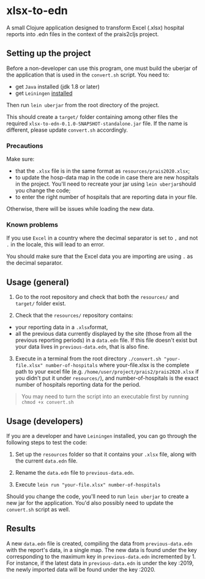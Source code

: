 # xlsx-to-edn

A small Clojure application designed to transform Excel (.xlsx) hospital reports into .edn files in the context of the prais2cljs project.

## Setting up the project

Before a non-developer can use this program, one must build the uberjar of the application that is used in the `convert.sh` script.
You need to:
- get `Java` installed (jdk 1.8 or later)
- get `Leiningen` [installed](https://leiningen.org/#install)

Then run `lein uberjar` from the root directory of the project.

This should create a `target/` folder containing among other files the required `xlsx-to-edn-0.1.0-SNAPSHOT-standalone.jar` file. If the name is different, please update `convert.sh` accordingly.

### Precautions

Make sure:
- that the `.xlsx` file is in the same format as `resources/prais2020.xlsx`;
- to update the hosp-data map in the code in case there are new hospitals in the project. You'll need to recreate your jar using `lein uberjar`should you change the code;
- to enter the right number of hospitals that are reporting data in your file.

Otherwise, there will be issues while loading the new data.

### Known problems

If you use `Excel` in a country where the decimal separator is set to `,` and not `.` in the locale, this will lead to an error.

You should make sure that the Excel data you are importing are using `.` as the decimal separator.

## Usage (general)

1. Go to the root repository and check that both the `resources/` and `target/` folder exist.

2. Check that the `resources/` repository contains:
- your reporting data in a `.xlsx`format, 
- all the previous data currently displayed by the site (those from all the previous reporting periods) in a `data.edn` file. If this file doesn't exist but your data lives in `previous-data.edn`, that is also fine.

3. Execute in a terminal from the root directory `./convert.sh "your-file.xlsx" number-of-hospitals` where your-file.xlsx is the complete path to your excel file (e.g. `/home/user/project/prais2/prais2020.xlsx` if you didn't put it under `resources/`), and number-of-hospitals is the exact number of hospitals reporting data for the period.
> You may need to turn the script into an executable first by running `chmod +x convert.sh`

## Usage (developers)

If you are a developer and have `Leiningen` installed, you can go through the following steps to test the code:

1. Set up the `resources` folder so that it contains your `.xlsx` file, along with the current `data.edn` file.

2. Rename the `data.edn` file to `previous-data.edn`.

3. Execute `lein run "your-file.xlsx" number-of-hospitals`

Should you change the code, you'll need to run `lein uberjar` to create a new jar for the application. You'd also possibly need to update the `convert.sh` script as well.

## Results

A new `data.edn` file is created, compiling the data from `previous-data.edn` with the report's data, in a single map. The new data is found under the key corresponding to the maximum key in `previous-data.edn` incremented by 1. For instance, if the latest data in `previous-data.edn` is under the key :2019, the newly imported data will be found under the key :2020.



